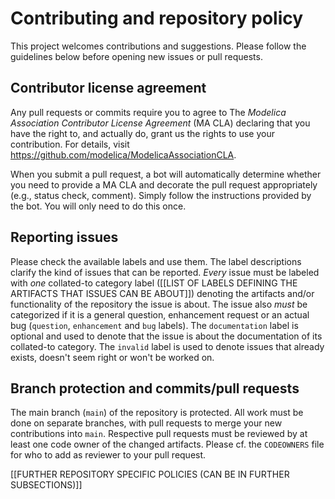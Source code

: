 # Contributing and repository policy

This project welcomes contributions and suggestions. Please follow the guidelines below before opening new issues or pull requests.

## Contributor license agreement

Any pull requests or commits require you to agree to The _Modelica Association Contributor License Agreement_ (MA CLA) declaring that you have the right to, and actually do, grant us the rights to use your contribution. For details, visit https://github.com/modelica/ModelicaAssociationCLA.

When you submit a pull request, a bot will automatically determine whether you need to provide a MA CLA and decorate the pull request appropriately (e.g., status check, comment). Simply follow the instructions provided by the bot. You will only need to do this once.

## Reporting issues

Please check the available labels and use them. The label descriptions clarify the kind of issues that can be reported. _Every_ issue must be labeled with _one_ collated-to category label ([[LIST OF LABELS DEFINING THE ARTIFACTS THAT ISSUES CAN BE ABOUT]]) denoting the artifacts and/or functionality of the repository the issue is about. The issue also _must_ be categorized if it is a general question, enhancement request or an actual bug (`question`, `enhancement` and `bug` labels). The `documentation` label is optional and used to denote that the issue is about the documentation of its collated-to category. The `invalid` label is used to denote issues that already exists, doesn't seem right or won't be worked on.

## Branch protection and commits/pull requests

The main branch (`main`) of the repository is protected. All work must be done on separate branches, with pull requests to merge your new contributions into `main`. Respective pull requests must be reviewed by at least one code owner of the changed artifacts. Please cf. the `CODEOWNERS` file for who to add as reviewer to your pull request.

[[FURTHER REPOSITORY SPECIFIC POLICIES (CAN BE IN FURTHER SUBSECTIONS)]]